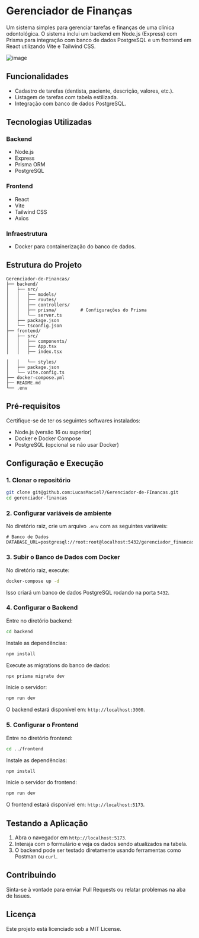 
# Gerenciador de Finanças

Um sistema simples para gerenciar tarefas e finanças de uma clínica odontológica. O sistema inclui um backend em Node.js (Express) com Prisma para integração com banco de dados PostgreSQL e um frontend em React utilizando Vite e Tailwind CSS.

![image](https://github.com/user-attachments/assets/e52c508b-16d3-4dfa-90f4-a600730ab0e8)



## Funcionalidades
- Cadastro de tarefas (dentista, paciente, descrição, valores, etc.).
- Listagem de tarefas com tabela estilizada.
- Integração com banco de dados PostgreSQL.

## Tecnologias Utilizadas

### Backend
- Node.js
- Express
- Prisma ORM
- PostgreSQL

### Frontend
- React
- Vite
- Tailwind CSS
- Axios

### Infraestrutura
- Docker para containerização do banco de dados.

## Estrutura do Projeto
```
Gerenciador-de-Financas/
├── backend/
│   ├── src/
│   │   ├── models/
│   │   ├── routes/
│   │   ├── controllers/
│   │   ├── prisma/         # Configurações do Prisma
│   │   └── server.ts
│   ├── package.json
│   └── tsconfig.json
├── frontend/
│   ├── src/
│   │   ├── components/
│   │   ├── App.tsx
│   │   ├── index.tsx

│   │   └── styles/
│   ├── package.json
│   └── vite.config.ts
├── docker-compose.yml
├── README.md
└── .env
```

## Pré-requisitos
Certifique-se de ter os seguintes softwares instalados:
- Node.js (versão 16 ou superior)
- Docker e Docker Compose
- PostgreSQL (opcional se não usar Docker)

## Configuração e Execução

### 1. Clonar o repositório
```bash
git clone git@github.com:LucasMaciel7/Gerenciador-de-FInancas.git
cd gerenciador-financas
```

### 2. Configurar variáveis de ambiente
No diretório raiz, crie um arquivo `.env` com as seguintes variáveis:

```
# Banco de Dados
DATABASE_URL=postgresql://root:root@localhost:5432/gerenciador_financas
```

### 3. Subir o Banco de Dados com Docker
No diretório raiz, execute:
```bash
docker-compose up -d
```
Isso criará um banco de dados PostgreSQL rodando na porta `5432`.

### 4. Configurar o Backend
Entre no diretório backend:
```bash
cd backend
```
Instale as dependências:
```bash
npm install
```
Execute as migrations do banco de dados:
```bash
npx prisma migrate dev
```
Inicie o servidor:
```bash
npm run dev
```
O backend estará disponível em: `http://localhost:3000`.

### 5. Configurar o Frontend
Entre no diretório frontend:
```bash
cd ../frontend
```
Instale as dependências:
```bash
npm install
```
Inicie o servidor do frontend:
```bash
npm run dev
```
O frontend estará disponível em: `http://localhost:5173`.

## Testando a Aplicação
1. Abra o navegador em `http://localhost:5173`.
2. Interaja com o formulário e veja os dados sendo atualizados na tabela.
3. O backend pode ser testado diretamente usando ferramentas como Postman ou `curl`.

## Contribuindo
Sinta-se à vontade para enviar Pull Requests ou relatar problemas na aba de Issues.

## Licença
Este projeto está licenciado sob a MIT License.
